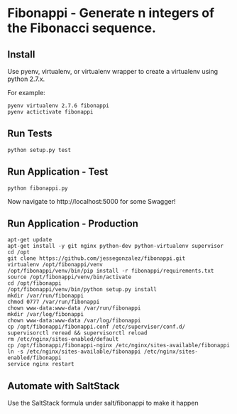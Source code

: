 Fibonappi - Generate n integers of the Fibonacci sequence.
=========================================================

Install
-------
Use pyenv, virtualenv, or virtualenv wrapper to create a virtualenv using python 2.7.x.

For example:
```
pyenv virtualenv 2.7.6 fibonappi
pyenv actictivate fibonappi
```

Run Tests
---------
```
python setup.py test
```


Run Application - Test
----------------------
```
python fibonappi.py
```

Now navigate to http://localhost:5000 for some Swagger!

Run Application - Production
----------------------------
```
apt-get update
apt-get install -y git nginx python-dev python-virtualenv supervisor
cd /opt
git clone https://github.com/jessegonzalez/fibonappi.git
virtualenv /opt/fibonappi/venv
/opt/fibonappi/venv/bin/pip install -r fibonappi/requirements.txt
source /opt/fibonappi/venv/bin/activate
cd /opt/fibonappi
/opt/fibonappi/venv/bin/python setup.py install
mkdir /var/run/fibonappi
chmod 0777 /var/run/fibonappi
chown www-data:www-data /var/run/fibonappi
mkdir /var/log/fibonappi
chown www-data:www-data /var/log/fibonappi
cp /opt/fibonappi/fibonappi.conf /etc/supervisor/conf.d/
supervisorctl reread && supervisorctl reload
rm /etc/nginx/sites-enabled/default
cp /opt/fibonappi/fibonappi-nginx /etc/nginx/sites-available/fibonappi
ln -s /etc/nginx/sites-available/fibonappi /etc/nginx/sites-enabled/fibonappi
service nginx restart
```

Automate with SaltStack
-----------------------
Use the SaltStack formula under salt/fibonappi to make it happen
